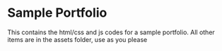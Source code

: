 # Sample Portfolio
This contains the html/css and js codes for a sample portfolio.
All other items are in the assets folder, use as you please
